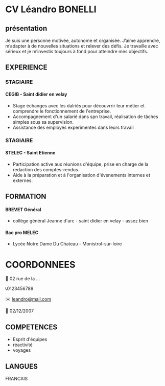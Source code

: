 # CV Léandro BONELLI

##                   présentation
  Je suis une personne motivée, autonome et organisée. J’aime apprendre, m’adapter à de nouvelles situations et relever des défis. Je travaille avec sérieux et je m’investis toujours à fond pour atteindre mes objectifs.
 

 ## EXPERIENCE 

 ### STAGIAIRE

 #### CEGIB - Saint didier en velay
 - Stage échanges avec les dalriés pour découvrrir leur métier et comprendre le fonctionnement de l'entreprise.
 - Accompagnement d'un salarié dans spn travail, réalisation de tâches simples sous sa supervision.
 - Assistance des employés experimentes dans leurs travail 


 ### STAGIAIRE

 #### STELEC - Saint Etienne
 - Participation active aux réunions d'équipe, prise en charge de la redaction des comptes-rendus.
 - Aide à la préparation et à l'organisation d'évenements internes et externes.


 ## FORMATION 

#### BREVET Général 
- collège général Jeanne d'arc - saint didier en velay - assez bien 

#### Bac pro MELEC 

- Lycée Notre Dame Du Chateau - Monistrol-sur-loire

# COORDONNEES

📍 02 rue de la ...

📞0123456789

✉️ leandro@mail.com

🎁 02/12/2007


## COMPETENCES
- Esprit d'équipes 
- réactivité
- voyages 

## LANGUES 

FRANCAIS

 